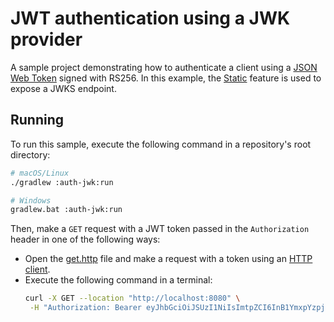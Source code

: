 # JWT authentication using a JWK provider
A sample project demonstrating how to authenticate a client using a [JSON Web Token](https://ktor.io/docs/jwt.html) signed with RS256. In this example, the [Static](https://ktor.io/docs/serving-static-content.html) feature is used to expose a JWKS endpoint.

## Running
To run this sample, execute the following command in a repository's root directory:
```bash
# macOS/Linux
./gradlew :auth-jwk:run

# Windows
gradlew.bat :auth-jwk:run
```

Then, make a `GET` request with a JWT token passed in the `Authorization` header in one of the following ways:
* Open the [get.http](get.http) file and make a request with a token using an [HTTP client](https://www.jetbrains.com/help/idea/http-client-in-product-code-editor.html).
* Execute the following command in a terminal:
   ```Bash
  curl -X GET --location "http://localhost:8080" \
    -H "Authorization: Bearer eyJhbGciOiJSUzI1NiIsImtpZCI6InB1YmxpYzpjNDI0YjY3Yi1mZTI4LTQ1ZDctYjAxNS1mNzlkYTUwYjViMjEiLCJ0eXAiOiJKV1QifQ.eyJhdWQiOiJqd3QtYXVkaWVuY2UiLCJjbGllbnRfaWQiOiJqZXRicmFpbnMiLCJpc3MiOiJodHRwOi8vMC4wLjAuMDo4MDgwLyIsImp0aSI6IjQ1NzM4MmQyLTg0NGMtNDM4OS05YWI4LWRmOWRmMjM4ZTdmOSIsInN1YiI6ImpldGJyYWlucyJ9.B9F2_O9u_J3uoHu6GnZ7FRbq4i68t7P1LRJXse21wm_0QrZ7rganYS_MxFEl8DIoywaIMoA6UveOge8T_az19dVBv3A--EvcKGFy_89XFQVuLe0DnCM2-ZFbtu1H2KCM0aSok2Yn3ktF0auHw8LHXZ17DelznXlgExZwQzTvug-7J3ITHBJhKDkkF5e06dH4xyUbUBW6mmoAqljmuFm238zmN5y5Pp3yWDueWri_MkZog5E0lyGXkJr5LOzFupCPkwVJTVSP4-oTrfD-NCOjdCxiv-6sfdK-h6nJwYfKOTBSHfC0c5DaoWgajdGyoQ0gpNlv2prZeGfsfURkstsKjg"
   ```
